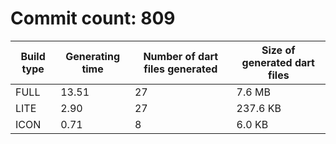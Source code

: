 # Commit count: 809
| Build type | Generating time | Number of dart files generated | Size of generated dart files |
|------------|-----------------|-------------------------------|------------------------------|
| FULL | 13.51 | 27 | 7.6 MB |
| LITE | 2.90 | 27 | 237.6 KB |
| ICON | 0.71 | 8 | 6.0 KB |
